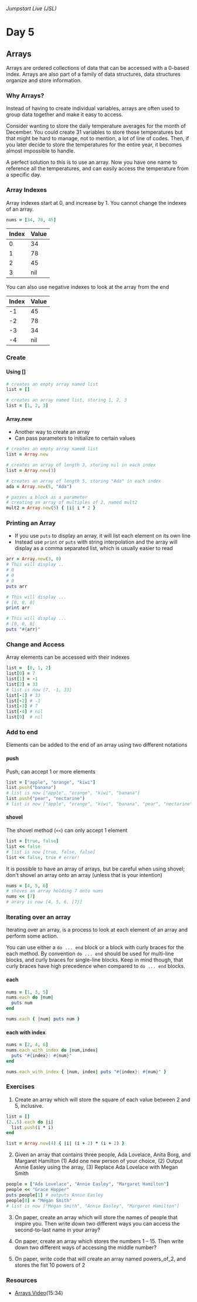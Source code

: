 _Jumpstart Live (JSL)_
# Day 5

## Arrays
Arrays are ordered collections of data that can be accessed with a 0-based index. Arrays are also part of a family of data structures, data structures organize and store information.

### Why Arrays?
Instead of having to create individual variables, arrays are often used to group data together and make it easy to access.

Consider wanting to store the daily temperature averages for the month of December. You could create 31 variables to store those temperatures but that might be hard to manage, not to mention, a lot of line of codes. Then, if you later decide to store the temperatures for the entire year, it becomes almost impossible to handle.

A perfect solution to this is to use an array. Now you have one name to reference all the temperatures, and can easily access the temperature from a specific day.

### Array Indexes
Array indexes start at 0, and increase by 1. You cannot change the indexes of an array. 

```ruby
nums = [34, 78, 45]
```

| Index | Value |
| :--- | :--- |
| 0 | 34 |
| 1 | 78 |
| 2 | 45 |
| 3 | nil |

You can also use negative indexes to look at the array from the end

| Index | Value |
| :--- | :--- |
| -1 | 45 |
| -2 | 78 |
| -3 | 34 |
| -4 | nil |

### Create

#### Using []
```ruby
# creates an empty array named list
list = []

# creates an array named list, storing 1, 2, 3
list = [1, 2, 3]
```

#### Array.new
* Another way to create an array
* Can pass parameters to initialize to certain values

```ruby
# creates an empty array named list
list = Array.new

# creates an array of length 3, storing nil in each index
list = Array.new(3)

# creates an array of length 5, storing "Ada" in each index
ada = Array.new(5, "Ada")

# passes a block as a parameter
# creating an array of multiples of 2, named mult2
mult2 = Array.new(5) { |i| i * 2 }
```

### Printing an Array
* If you use `puts` to display an array, it will list each element on its own line
* Instead use `print` or `puts` with string interpolation and the array will display as a comma separated list, which is usually easier to read

```ruby
arr = Array.new(3, 0)
# This will display ..
# 0
# 0
# 0
puts arr

# This will display ...
# [0, 0, 0]
print arr

# This will display ...
# [0, 0, 0]
puts "#{arr}"
```

### Change and Access
Array elements can be accessed with their indexes

```ruby
list =  [0, 1, 2]
list[0] = 7
list[1] = -1
list[2] = 33
# list is now [7, -1, 33]
list[-1] # 33
list[-2] # -1
list[-3] # 7
list[-4] # nil
list[9]  # nil
```

### Add to end
Elements can be added to the end of an array using two different notations

#### push
Push, can accept 1 or more elements

```ruby
list = ["apple", "orange", "kiwi"]
list.push("banana")
# list is now ["apple", "orange", "kiwi", "banana"]
list.push("pear", "nectarine")
# list is now ["apple", "orange", "kiwi", "banana", "pear", "nectarine"]
```

#### shovel
The shovel method (`<<`) can only accept 1 element

```ruby
list = [true, false]
list << false
# list is now [true, false, false]
list << false, true # error!
```

It is possible to have an array of arrays, but be careful when using shovel; don't shovel an array onto an array (unless that is your intention)

```ruby
nums = [4, 5, 6]
# shoves an array holding 7 onto nums
nums << [7]
# arary is now [4, 5, 6, [7]]
```

### Iterating over an array
Iterating over an array, is a process to look at each element of an array and perform some action.

You can use either a `do ... end` block or a block with curly braces for the each method. By convention `do ... end` should be used for multi-line blocks, and curly braces for single-line blocks. Keep in mind though, that curly braces have high precedence when compared to `do ... end` blocks.

#### each
```ruby
nums = [1, 3, 5]
nums.each do |num|
  puts num
end

nums.each { |num| puts num }
```

#### each with index
```ruby
nums = [2, 4, 6]
nums.each_with_index do |num,index|
  puts "#{index}: #{num}"
end

nums.each_with_index { |num, index| puts "#{index}: #{num}" }
```

### Exercises

1. Create an array which will store the square of each value between 2 and 5, inclusive.

  ```ruby
  list = []
  (2..5).each do |i|
    list.push(i * i)
  end
  ```

  ```ruby
  list = Array.new(4) { |i| (i + 2) * (i + 2) }
  ```

2. Given an array that contains three people, Ada Lovelace, Anita Borg, and Margaret Hamilton (1) Add one new person of your choice, (2) Output Annie Easley using the array, (3) Replace Ada Lovelace with Megan Smith

  ```ruby
  people = ["Ada Lovelace", "Annie Easley", "Margaret Hamilton"]
  people << "Grace Hopper"
  puts people[1] # outputs Annie Easley
  people[0] = "Megan Smith"
  # list is now ["Megan Smith", "Annie Easley", "Margaret Hamilton"]
  ```

3. On paper, create an array which will store the names of people that inspire you. Then write down two different ways you can access the second-to-last name in your array?  

4. On paper, create an array which stores the numbers 1 – 15. Then write down two different ways of accessing the middle number?  

5. On paper, write code that will create an array named powers_of_2, and stores the fist 10 powers of 2

### Resources
* [Arrays Video](https://adaacademy.hosted.panopto.com/Panopto/Pages/Viewer.aspx?id=5fb869d2-db52-4cd2-a1cc-238e0e084fa5)(15:34)